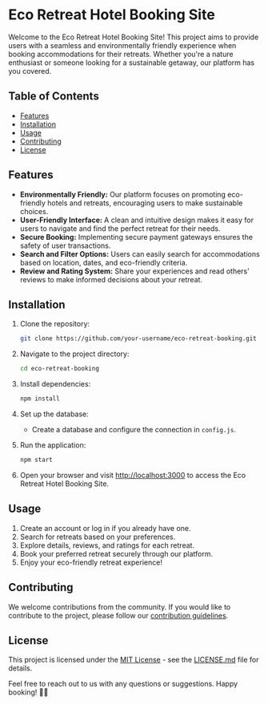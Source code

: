# Eco Retreat Hotel Booking Site

Welcome to the Eco Retreat Hotel Booking Site! This project aims to provide users with a seamless and environmentally friendly experience when booking accommodations for their retreats. Whether you're a nature enthusiast or someone looking for a sustainable getaway, our platform has you covered.

## Table of Contents
- [Features](#features)
- [Installation](#installation)
- [Usage](#usage)
- [Contributing](#contributing)
- [License](#license)

## Features
- **Environmentally Friendly:** Our platform focuses on promoting eco-friendly hotels and retreats, encouraging users to make sustainable choices.
- **User-Friendly Interface:** A clean and intuitive design makes it easy for users to navigate and find the perfect retreat for their needs.
- **Secure Booking:** Implementing secure payment gateways ensures the safety of user transactions.
- **Search and Filter Options:** Users can easily search for accommodations based on location, dates, and eco-friendly criteria.
- **Review and Rating System:** Share your experiences and read others' reviews to make informed decisions about your retreat.

## Installation
1. Clone the repository:
   ```bash
   git clone https://github.com/your-username/eco-retreat-booking.git
   ```

2. Navigate to the project directory:
   ```bash
   cd eco-retreat-booking
   ```

3. Install dependencies:
   ```bash
   npm install
   ```

4. Set up the database:
   - Create a database and configure the connection in `config.js`.

5. Run the application:
   ```bash
   npm start
   ```

6. Open your browser and visit [http://localhost:3000](http://localhost:3000) to access the Eco Retreat Hotel Booking Site.

## Usage
1. Create an account or log in if you already have one.
2. Search for retreats based on your preferences.
3. Explore details, reviews, and ratings for each retreat.
4. Book your preferred retreat securely through our platform.
5. Enjoy your eco-friendly retreat experience!

## Contributing
We welcome contributions from the community. If you would like to contribute to the project, please follow our [contribution guidelines](CONTRIBUTING.md).

## License
This project is licensed under the [MIT License](LICENSE.md) - see the [LICENSE.md](LICENSE.md) file for details.

Feel free to reach out to us with any questions or suggestions. Happy booking! 🌿✨
